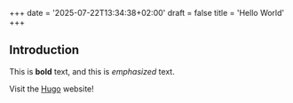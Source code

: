 +++
date = '2025-07-22T13:34:38+02:00'
draft = false
title = 'Hello World'
+++

## Introduction

This is **bold** text, and this is *emphasized* text.

Visit the [Hugo](https://gohugo.io) website!

